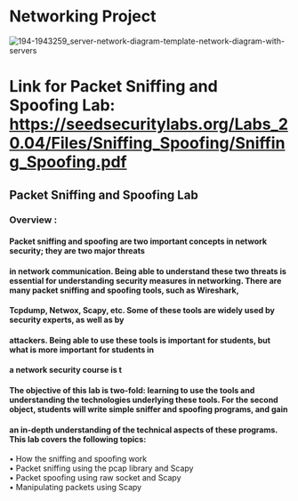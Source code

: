 # Networking Project
![194-1943259_server-network-diagram-template-network-diagram-with-servers](https://user-images.githubusercontent.com/97015893/186433613-8b38bc20-26ca-4338-8418-4531a26378a6.png)
# Link for Packet Sniffing and Spoofing Lab: https://seedsecuritylabs.org/Labs_20.04/Files/Sniffing_Spoofing/Sniffing_Spoofing.pdf
## Packet Sniffing and Spoofing Lab
### Overview :
#### Packet sniffing and spoofing are two important concepts in network security; they are two major threats
#### in network communication. Being able to understand these two threats is essential for understanding security measures in networking. There are many packet sniffing and spoofing tools, such as Wireshark,
#### Tcpdump, Netwox, Scapy, etc. Some of these tools are widely used by security experts, as well as by
#### attackers. Being able to use these tools is important for students, but what is more important for students in
#### a network security course is t
#### The objective of this lab is two-fold: learning to use the tools and understanding the technologies underlying these tools. For the second object, students will  write simple sniffer and spoofing programs, and gain
#### an in-depth understanding of the technical aspects of these programs. This lab covers the following topics:
• How the sniffing and spoofing work<br />
• Packet sniffing using the pcap library and Scapy<br />
• Packet spoofing using raw socket and Scapy<br />
• Manipulating packets using Scapy<br />
